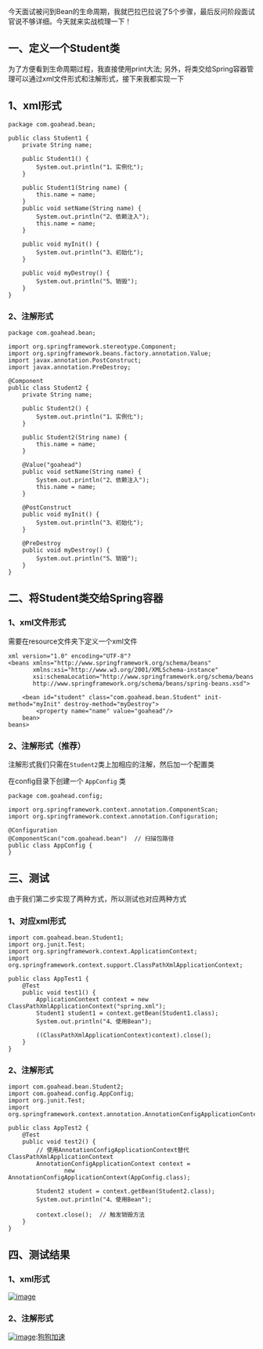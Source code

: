 今天面试被问到Bean的生命周期，我就巴拉巴拉说了5个步骤，最后反问阶段面试官说不够详细。今天就来实战梳理一下！

## 一、定义一个Student类

为了方便看到生命周期过程，我直接使用print大法;
另外，将类交给Spring容器管理可以通过xml文件形式和注解形式，接下来我都实现一下

## 1、xml形式

```
package com.goahead.bean;

public class Student1 {
    private String name;

    public Student1() {
        System.out.println("1、实例化");
    }

    public Student1(String name) {
        this.name = name;
    }
    public void setName(String name) {
        System.out.println("2、依赖注入");
        this.name = name;
    }

    public void myInit() {
        System.out.println("3、初始化");
    }

    public void myDestroy() {
        System.out.println("5、销毁");
    }
}
```

### 2、注解形式

```
package com.goahead.bean;

import org.springframework.stereotype.Component;
import org.springframework.beans.factory.annotation.Value;
import javax.annotation.PostConstruct;
import javax.annotation.PreDestroy;

@Component
public class Student2 {
    private String name;

    public Student2() {
        System.out.println("1、实例化");
    }

    public Student2(String name) {
        this.name = name;
    }

    @Value("goahead")
    public void setName(String name) {
        System.out.println("2、依赖注入");
        this.name = name;
    }

    @PostConstruct
    public void myInit() {
        System.out.println("3、初始化");
    }

    @PreDestroy
    public void myDestroy() {
        System.out.println("5、销毁");
    }
}
```

## 二、将Student类交给Spring容器

### 1、xml文件形式

需要在resource文件夹下定义一个xml文件

```
xml version="1.0" encoding="UTF-8"?
<beans xmlns="http://www.springframework.org/schema/beans"
       xmlns:xsi="http://www.w3.org/2001/XMLSchema-instance"
       xsi:schemaLocation="http://www.springframework.org/schema/beans
       http://www.springframework.org/schema/beans/spring-beans.xsd">

    <bean id="student" class="com.goahead.bean.Student" init-method="myInit" destroy-method="myDestroy">
        <property name="name" value="goahead"/>
    bean>
beans>
```

### 2、注解形式（推荐）

注解形式我们只需在`Student2`类上加相应的注解，然后加一个配置类

在config目录下创建一个 `AppConfig` 类

```
package com.goahead.config;

import org.springframework.context.annotation.ComponentScan;
import org.springframework.context.annotation.Configuration;

@Configuration
@ComponentScan("com.goahead.bean")  // 扫描包路径
public class AppConfig {
}
```

## 三、测试

由于我们第二步实现了两种方式，所以测试也对应两种方式

### 1、对应xml形式

```
import com.goahead.bean.Student1;
import org.junit.Test;
import org.springframework.context.ApplicationContext;
import org.springframework.context.support.ClassPathXmlApplicationContext;

public class AppTest1 {
    @Test
    public void test1() {
        ApplicationContext context = new ClassPathXmlApplicationContext("spring.xml");
        Student1 student1 = context.getBean(Student1.class);
        System.out.println("4、使用Bean");

        ((ClassPathXmlApplicationContext)context).close();
    }
}
```

### 2、注解形式

```
import com.goahead.bean.Student2;
import com.goahead.config.AppConfig;
import org.junit.Test;
import org.springframework.context.annotation.AnnotationConfigApplicationContext;

public class AppTest2 {
    @Test
    public void test2() {
        // 使用AnnotationConfigApplicationContext替代ClassPathXmlApplicationContext
        AnnotationConfigApplicationContext context =
                new AnnotationConfigApplicationContext(AppConfig.class);

        Student2 student = context.getBean(Student2.class);
        System.out.println("4、使用Bean");

        context.close();  // 触发销毁方法
    }
}
```

## 四、测试结果

### 1、xml形式

[![image](https://img2024.cnblogs.com/blog/2348284/202510/2348284-20251030223510943-632734945.png)](https://github.com)

### 2、注解形式

[![image](https://img2024.cnblogs.com/blog/2348284/202510/2348284-20251030223619939-1171987724.png)](https://github.com):[狗狗加速](https://gougoujs.com)
